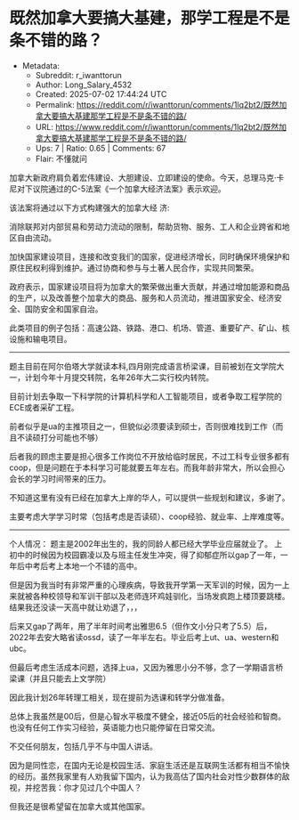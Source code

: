 # 既然加拿大要搞大基建，那学工程是不是条不错的路？

- Metadata:
  - Subreddit: r_iwanttorun
  - Author: Long_Salary_4532
  - Created: 2025-07-02 17:44:24 UTC
  - Permalink: https://reddit.com/r/iwanttorun/comments/1lq2bt2/既然加拿大要搞大基建那学工程是不是条不错的路/
  - URL: https://www.reddit.com/r/iwanttorun/comments/1lq2bt2/既然加拿大要搞大基建那学工程是不是条不错的路/
  - Ups: 7 | Ratio: 0.65 | Comments: 67
  - Flair: 不懂就问


加拿大新政府肩负着宏伟建设、大胆建设、立即建设的使命。今天，总理马克·卡尼对下议院通过的C-5法案《一个加拿大经济法案》表示欢迎。

该法案将通过以下方式构建强大的加拿大经 济:

消除联邦对内部贸易和劳动力流动的限制，帮助货物、服务、工人和企业跨省和地区自由流动。

加快国家建设项目，连接和改变我们的国家，促进经济增长，同时确保环境保护和原住民权利得到维护。通过协商和参与与土著人民合作，实现共同繁荣。

政府表示，国家建设项目将为加拿大的繁荣做出重大贡献，并通过增加能源和商品的生产，以及改善整个加拿大的商品、服务和人员流动，推进国家安全、经济安全、国防安全和国家自治。

此类项目的例子包括：高速公路、铁路、港口、机场、管道、重要矿产、矿山、核设施和输电项目。

------------------------------------------------------------------------

题主目前在阿尔伯塔大学就读本科,四月刚完成语言桥梁课，目前被划在文学院大一，计划今年十月提交转院，名年26年大二实行校内转院。

目前计划去争取一下科学院的计算机科学和人工智能项目，或者争取工程学院的ECE或者采矿工程。

前者似乎是ua的主推项目之一，但貌似必须要读到硕士，否则很难找到工作（而且不读硕打分可能也不够）

后者我的顾虑主要是担心很多工作岗位不开放给临时居民，不过工科专业很多都有coop，但是问题在于本科学习可能就要五年左右。而我年龄非常大，所以会担心会长的学习时间带来的压力。

不知道这里有没有已经在加拿大上岸的华人，可以提供一些规划和建议，多谢了。

主要考虑大学学习时常（包括考虑是否读硕）、coop经验、就业率、上岸难度等。

------------------------------------------------------------------------

个人情况： 题主是2002年出生的，我的同龄人都已经大学毕业应届就业了。
上初中的时候因为校园霸凌以及与班主任发生冲突，得了抑郁症所以gap了一年，一年后中考后考上本地一个不错的高中。

但是因为我当时有非常严重的心理疾病，导致我开学第一天军训的时候，因为一上来就被各种校领导和军训干部以及老师连环鸡娃驯化，当场发疯跑上楼顶要跳楼。
结果我还没读一天高中就让劝退了，，，

后来又gap了两年，用了半年时间考出雅思6.5（但作文小分只考了5.5）后，2022年去安大略省读ossd，读了一年半左右。毕业后考上ut、ua、western和ubc。

但最后考虑生活成本问题，选择上ua，又因为雅思小分不够，念了一学期语言桥梁课（并且只能去上文学院）

因此我计划26年转理工相关，现在提前为选课和转学分做准备。

总体上我虽然是00后，但是心智水平极度不健全，接近05后的社会经验和智商。也没有任何工作实习经验，英语能力也只能停留在日常交流。

不交任何朋友，包括几乎不与中国人讲话。

因为是同性恋，在国内无论是校园生活、家庭生活还是互联网生活都有相当不愉快的经历。虽然我家里有人劝我留下国内，认为我高估了国内社会对性少数群体的敌视，并挖苦我：你才见过几个中国人？

但我还是很希望留在加拿大或其他国家。

